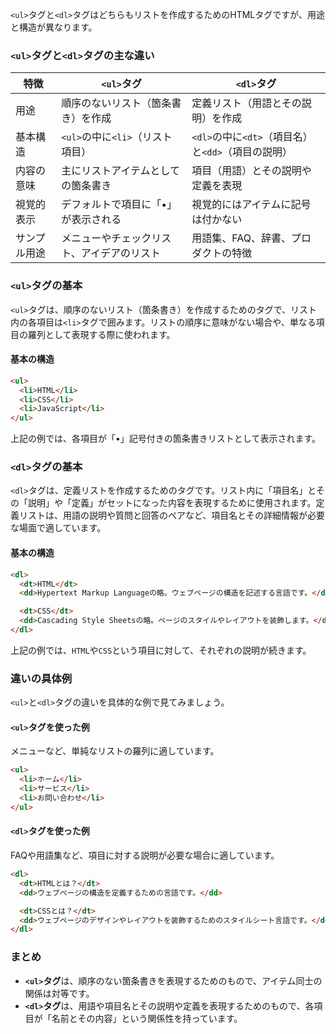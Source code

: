 `<ul>`タグと`<dl>`タグはどちらもリストを作成するためのHTMLタグですが、用途と構造が異なります。

### `<ul>`タグと`<dl>`タグの主な違い

| 特徴                        | `<ul>`タグ                              | `<dl>`タグ                            |
|-----------------------------|-----------------------------------------|---------------------------------------|
| 用途                        | 順序のないリスト（箇条書き）を作成      | 定義リスト（用語とその説明）を作成    |
| 基本構造                    | `<ul>`の中に`<li>`（リスト項目）        | `<dl>`の中に`<dt>`（項目名）と`<dd>`（項目の説明） |
| 内容の意味                  | 主にリストアイテムとしての箇条書き       | 項目（用語）とその説明や定義を表現    |
| 視覚的表示                  | デフォルトで項目に「•」が表示される      | 視覚的にはアイテムに記号は付かない    |
| サンプル用途                | メニューやチェックリスト、アイデアのリスト | 用語集、FAQ、辞書、プロダクトの特徴 |

### `<ul>`タグの基本
`<ul>`タグは、順序のないリスト（箇条書き）を作成するためのタグで、リスト内の各項目は`<li>`タグで囲みます。リストの順序に意味がない場合や、単なる項目の羅列として表現する際に使われます。

#### 基本の構造
```html
<ul>
  <li>HTML</li>
  <li>CSS</li>
  <li>JavaScript</li>
</ul>
```

上記の例では、各項目が「•」記号付きの箇条書きリストとして表示されます。

### `<dl>`タグの基本
`<dl>`タグは、定義リストを作成するためのタグです。リスト内に「項目名」とその「説明」や「定義」がセットになった内容を表現するために使用されます。定義リストは、用語の説明や質問と回答のペアなど、項目名とその詳細情報が必要な場面で適しています。

#### 基本の構造
```html
<dl>
  <dt>HTML</dt>
  <dd>Hypertext Markup Languageの略。ウェブページの構造を記述する言語です。</dd>

  <dt>CSS</dt>
  <dd>Cascading Style Sheetsの略。ページのスタイルやレイアウトを装飾します。</dd>
</dl>
```

上記の例では、`HTML`や`CSS`という項目に対して、それぞれの説明が続きます。

### 違いの具体例
`<ul>`と`<dl>`タグの違いを具体的な例で見てみましょう。

#### `<ul>`タグを使った例
メニューなど、単純なリストの羅列に適しています。

```html
<ul>
  <li>ホーム</li>
  <li>サービス</li>
  <li>お問い合わせ</li>
</ul>
```

#### `<dl>`タグを使った例
FAQや用語集など、項目に対する説明が必要な場合に適しています。

```html
<dl>
  <dt>HTMLとは？</dt>
  <dd>ウェブページの構造を定義するための言語です。</dd>

  <dt>CSSとは？</dt>
  <dd>ウェブページのデザインやレイアウトを装飾するためのスタイルシート言語です。</dd>
</dl>
```

### まとめ
- **`<ul>`タグ**は、順序のない箇条書きを表現するためのもので、アイテム同士の関係は対等です。
- **`<dl>`タグ**は、用語や項目名とその説明や定義を表現するためのもので、各項目が「名前とその内容」という関係性を持っています。
